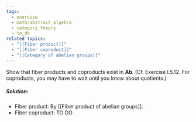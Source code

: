 ```yaml
---
tags:
  - exercise
  - math/abstract_algebra
  - category_theory
  - to_do
related topics:
  - "[[Fiber product]]"
  - "[[Fiber coproduct]]"
  - "[[Category of abelian groups]]"
---
```

Show that fiber products and coproducts exist in $\mathbf{Ab}$. (Cf. Exercise I.5.12. For
coproducts, you may have to wait until you know about quotients.)
##### Solution:
- Fiber product:
	By [[Fiber product of abelian groups]].
- Fiber coproduct:
	TO DO